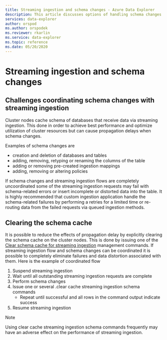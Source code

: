 ```yaml
---
title: Streaming ingestion and schema changes - Azure Data Explorer
description: This article discusses options of handling schema changes with streaming ingestion in Azure Data Explorer.
services: data-explorer
author: orspod
ms.author: orspodek
ms.reviewer: rkarlin
ms.service: data-explorer
ms.topic: reference
ms.date: 05/20/2020
---
```

# Streaming ingestion and schema changes
## Challenges coordinating schema changes with streaming ingestion

Cluster nodes cache schema of databases that receive data via streaming ingestion. This done in order to achieve best performance and optimize utilization of cluster resources but can cause propagation delays when schema changes.

Examples of schema changes are

* creation and deletion of databases and tables
* adding, removing, retyping or renaming the columns of the table
* adding or removing pre-created ingestion mappings
* adding, removing or altering policies

If schema changes and streaming ingestion flows are completely uncoordinated some of the streaming ingestion requests may fail with schema-related errors or insert incomplete or distorted data into the table.
It is highly recommended that custom ingestion application handle the schema-related failures by performing a retries for a limited time or re-routing data from the failed requests via queued ingestion methods.

## Clearing the schema cache
It is possible to reduce the effects of propagation delay by explicitly clearing the schema cache on the cluster nodes.
This is done by issuing one of the [Clear schema cache for streaming ingestion](kusto/management/clear-schema-cache-command.md) management commands.
If streaming ingestion flow and schema changes can be coordinated it is possible to completely eliminate failures and data distortion associated with them. Here is the example of coordinated flow

1. Suspend streaming ingestion
1. Wait until all outstanding streaming ingestion requests are complete
1. Perform schema changes
1. Issue one or several .clear cache streaming ingestion schema commands 
    * Repeat until successful and all rows in the command output indicate success
1. Resume streaming ingestion

> [!NOTE]
Using clear cache streaming ingestion schema commands frequently may have an adverse effect on the performance of streaming ingestion.
